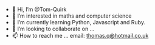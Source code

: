 - 👋 Hi, I’m @Tom-Quirk
- 👀 I’m interested in maths and computer science
- 🌱 I’m currently learning Python, Javascript and Ruby.
- 💞️ I’m looking to collaborate on ...
- 📫 How to reach me ... email: thomas.q@hotmail.co.uk

<!---
Tom-Quirk/Tom-Quirk is a ✨ special ✨ repository because its `README.md` (this file) appears on your GitHub profile.
You can click the Preview link to take a look at your changes.
--->
